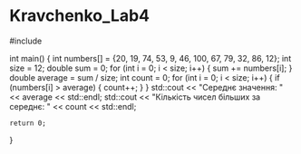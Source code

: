 # Kravchenko_Lab4
#include <iostream>

int main() {
    int numbers[] = {20, 19, 74, 53, 9, 46, 100, 67, 79, 32, 86, 12};
    int size = 12;
    double sum = 0;
    for (int i = 0; i < size; i++) {
        sum += numbers[i];
    }
    double average = sum / size;
    int count = 0;
    for (int i = 0; i < size; i++) {
        if (numbers[i] > average) {
            count++;
        }
    }
    std::cout << "Середнє значення: " << average << std::endl;
    std::cout << "Кількість чисел більших за середнє: " << count << std::endl;

    return 0;
}
